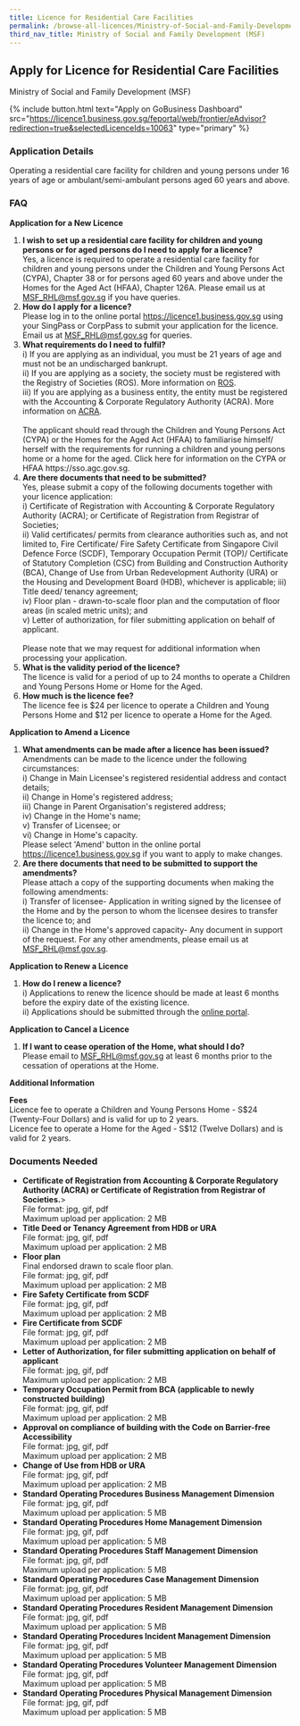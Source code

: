 ```yaml
---
title: Licence for Residential Care Facilities
permalink: /browse-all-licences/Ministry-of-Social-and-Family-Development-(MSF)/Licence-for-Residential-Care-Facilities
third_nav_title: Ministry of Social and Family Development (MSF)
---
```


## Apply for Licence for Residential Care Facilities

Ministry of Social and Family Development (MSF)

{% include button.html text="Apply on GoBusiness Dashboard" src="https://licence1.business.gov.sg/feportal/web/frontier/eAdvisor?redirection=true&selectedLicenceIds=10063" type="primary" %}

### Application Details

<p>Operating a residential care facility for children and young persons under 16 years of age or ambulant/semi-ambulant persons aged 60 years and above.</p>

<h3>FAQ</h3>

<p><strong>Application for a New Licence</strong></p>

<ol>
 <li>
    <strong>I wish to set up a residential care facility for children and young persons or for aged persons do I need to apply for a licence?</strong><br>
Yes, a licence is required to operate a residential care facility for children and young persons under the Children and Young Persons Act (CYPA), Chapter 38 or for persons aged 60 years and above under the Homes for the Aged Act (HFAA), Chapter 126A.
Please email us at <a href="mailto:MSF_RHL@msf.gov.sg">MSF_RHL@msf.gov.sg</a> if you have queries.
</li>

 <li>
<strong>How do I apply for a licence?</strong><br>
Please log in to the online portal <a href="https://licence1.business.gov.sg" target="_blank" rel="noopener">https://licence1.business.gov.sg</a> using your SingPass or CorpPass to submit your application for the licence.
Email us at <a href="mailto:MSF_RHL@msf.gov.sg">MSF_RHL@msf.gov.sg</a> for queries.
</li>

<li>
<strong>What requirements do I need to fulfil?</strong><br>
i) If you are applying as an individual, you must be 21 years of age and must not be an undischarged bankrupt.<br>
ii) If you are applying as a society, the society must be registered with the Registry of Societies (ROS). More information on <a href="https://www.ros.mha.gov.sg" target="_blank" rel="noopener">ROS</a>.<br>
iii) If you are applying as a business entity, the entity must be registered with the Accounting & Corporate Regulatory Authority (ACRA). More information on <a href="https://www.acra.gov.sg" target="_blank" rel="noopener">ACRA</a>.<br><br>
The applicant should read through the Children and Young Persons Act (CYPA) or the Homes for the Aged Act (HFAA) to familiarise himself/ herself with the requirements for running a children and young persons home or a home for the aged. Click here for information on the CYPA or HFAA  https://sso.agc.gov.sg.
</li>


<li>
<strong>Are there documents that need to be submitted?</strong><br>
Yes, please submit a copy of the following documents together with your licence application:<br>
i) Certificate of Registration with Accounting & Corporate Regulatory Authority (ACRA); or Certificate of Registration from Registrar of Societies;<br>
ii) Valid certificates/ permits from clearance authorities such as, and not limited to, Fire Certificate/ Fire Safety Certificate from Singapore Civil Defence Force (SCDF), Temporary Occupation Permit (TOP)/ Certificate of Statutory Completion (CSC) from Building and Construction Authority (BCA), Change of Use from Urban Redevelopment Authority (URA) or the Housing and Development Board (HDB), whichever is applicable;
iii) Title deed/ tenancy agreement;<br>
iv) Floor plan - drawn-to-scale floor plan and the computation of floor areas (in scaled metric units); and<br>
v) Letter of authorization, for filer submitting application on behalf of applicant.<br><br>
Please note that we may request for additional information when processing your application.
</li>


<li>
<strong>What is the validity period of the licence?</strong><br>
The licence is valid for a period of up to 24 months to operate a Children and Young Persons Home or Home for the Aged.
</li>

<li>
<strong>How much is the licence fee?</strong><br>
The licence fee is $24 per licence to operate a Children and Young Persons Home and $12 per licence to operate a Home for the Aged.
</li>

</ol>


<p><strong>Application to Amend a Licence</strong></p>
<ol>
<li>
<strong>What amendments can be made after a licence has been issued?</strong><br>
Amendments can be made to the licence under the following circumstances:<br>
i) Change in Main Licensee's registered residential address and contact details;<br>
ii) Change in Home's registered address;<br>
iii) Change in Parent Organisation's registered address;<br>
iv) Change in the Home's name;<br>
v) Transfer of Licensee; or<br>
vi) Change in Home's capacity.<br>
Please select 'Amend' button in the online portal <a href="https://licence1.business.gov.sg" target="_blank" rel="noopener">https://licence1.business.gov.sg</a> if you want to apply to make changes.
</li>

<li>
<strong>Are there documents that need to be submitted to support the amendments?</strong><br>
Please attach a copy of the supporting documents when making the following amendments:<br>
i) Transfer of licensee- Application in writing signed by the licensee of the Home and by the person to whom the licensee desires to transfer the licence to; and<br>
ii) Change in the Home's approved capacity- Any document in support of the request.
For any other amendments, please email us at <a href="mailto:MSF_RHL@msf.gov.sg">MSF_RHL@msf.gov.sg</a>.

</li>

</ol>

<p><strong>Application to Renew a Licence</strong></p>
<ol>
<li>
<strong>How do I renew a licence?</strong><br>
i) Applications to renew the licence should be made at least 6 months before the expiry date of the existing licence.<br>
ii) Applications should be submitted through the <a href="https://licence1.business.gov.sg" target="_blank" rel="noopener">online portal</a>.
</li>

</ol>

<p><strong>Application to Cancel a Licence</strong></p>
<ol>
<li>
<strong>If I want to cease operation of the Home, what should I do?</strong><br>
Please email to <a href="mailto:MSF_RHL@msf.gov.sg">MSF_RHL@msf.gov.sg</a> at least 6 months prior to the cessation of operations at the Home.
</li>
</ol>






**Additional Information**

<p><strong>Fees</strong><br>
Licence fee to operate a Children and Young Persons Home - S$24 (Twenty-Four Dollars) and is valid for up to 2 years.<br>
Licence fee to operate a Home for the Aged - S$12 (Twelve Dollars) and is valid for 2 years.
</p>


### Documents Needed

<ul>
<li><strong>Certificate of Registration from Accounting & Corporate Regulatory Authority (ACRA) or Certificate of Registration from Registrar of Societies.</strong>><br>
File format: jpg, gif, pdf<br>
Maximum upload per application: 2 MB
</li>
<li><strong>Title Deed or Tenancy Agreement from HDB or URA</strong><br>
File format: jpg, gif, pdf<br>
Maximum upload per application: 2 MB
</li>
<li><strong>Floor plan</strong><br />Final endorsed drawn to scale floor plan.<br>
File format: jpg, gif, pdf<br>
Maximum upload per application: 2 MB
</li>
<li><strong>Fire Safety Certificate from SCDF</strong><br>
File format: jpg, gif, pdf<br>
Maximum upload per application: 2 MB
</li>
<li><strong>Fire Certificate from SCDF</strong><br>
File format: jpg, gif, pdf<br>
Maximum upload per application: 2 MB
</li>
<li><strong>Letter of Authorization, for filer submitting application on behalf of applicant</strong><br>
File format: jpg, gif, pdf<br>
Maximum upload per application: 2 MB
</li>
<li><strong>Temporary Occupation Permit from BCA (applicable to newly constructed building)</strong><br>
File format: jpg, gif, pdf<br>
Maximum upload per application: 2 MB
</li>
<li><strong>Approval on compliance of building with the Code on Barrier-free Accessibility</strong><br>
File format: jpg, gif, pdf<br>
Maximum upload per application: 2 MB
</li>
<li><strong>Change of Use from HDB or URA</strong><br>
File format: jpg, gif, pdf<br>
Maximum upload per application: 2 MB
</li>
<li><strong>Standard Operating Procedures Business Management Dimension</strong><br>
File format: jpg, gif, pdf<br>
Maximum upload per application: 5 MB
</li>
<li><strong>Standard Operating Procedures Home Management Dimension</strong><br>
File format: jpg, gif, pdf<br>
Maximum upload per application: 5 MB
</li>
<li><strong>Standard Operating Procedures Staff Management Dimension</strong><br>
File format: jpg, gif, pdf<br>
Maximum upload per application: 5 MB
</li>
<li><strong>Standard Operating Procedures Case Management Dimension</strong><br>
File format: jpg, gif, pdf<br>
Maximum upload per application: 5 MB
</li>
<li><strong>Standard Operating Procedures Resident Management Dimension</strong><br>
File format: jpg, gif, pdf<br>
Maximum upload per application: 5 MB
</li>
<li><strong>Standard Operating Procedures Incident Management Dimension</strong><br>
File format: jpg, gif, pdf<br>
Maximum upload per application: 5 MB
</li>
<li><strong>Standard Operating Procedures Volunteer Management Dimension</strong><br>
File format: jpg, gif, pdf<br>
Maximum upload per application: 5 MB
</li>
<li><strong>Standard Operating Procedures Physical Management Dimension</strong><br>
File format: jpg, gif, pdf<br>
Maximum upload per application: 5 MB
</li>
</ul>



